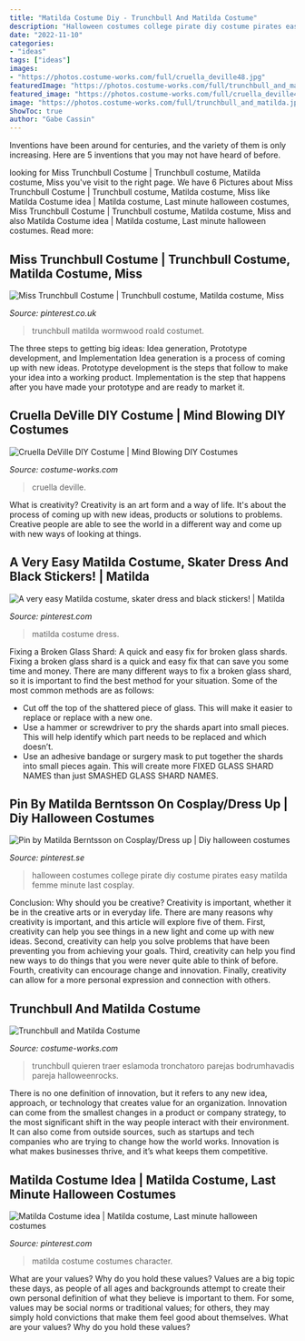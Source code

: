 ```yaml
---
title: "Matilda Costume Diy - Trunchbull And Matilda Costume"
description: "Halloween costumes college pirate diy costume pirates easy matilda femme minute last cosplay"
date: "2022-11-10"
categories:
- "ideas"
tags: ["ideas"]
images:
- "https://photos.costume-works.com/full/cruella_deville48.jpg"
featuredImage: "https://photos.costume-works.com/full/trunchbull_and_matilda.jpg"
featured_image: "https://photos.costume-works.com/full/cruella_deville48.jpg"
image: "https://photos.costume-works.com/full/trunchbull_and_matilda.jpg"
ShowToc: true
author: "Gabe Cassin"
---
```



Inventions have been around for centuries, and the variety of them is only increasing. Here are 5 inventions that you may not have heard of before.

	

		
looking for Miss Trunchbull Costume | Trunchbull costume, Matilda costume, Miss you've visit to the right page. We have 6 Pictures about Miss Trunchbull Costume | Trunchbull costume, Matilda costume, Miss like Matilda Costume idea | Matilda costume, Last minute halloween costumes, Miss Trunchbull Costume | Trunchbull costume, Matilda costume, Miss and also Matilda Costume idea | Matilda costume, Last minute halloween costumes. Read more:
		
    
## Miss Trunchbull Costume | Trunchbull Costume, Matilda Costume, Miss

<img loading=lazy src="https://i.pinimg.com/originals/8b/d7/52/8bd7529c462e449b55c3e4571e011f5b.jpg" onerror="this.onerror=null;this.src='https://tse2.mm.bing.net/th?id=OIP.Bq454Ugm-j7u0NldoWwRUwHaJy&amp;pid=15.1';" alt="Miss Trunchbull Costume | Trunchbull costume, Matilda costume, Miss">

_Source: pinterest.co.uk_

>trunchbull matilda wormwood roald costumet. 

	

The three steps to getting big ideas: Idea generation, Prototype development, and Implementation
Idea generation is a process of coming up with new ideas. Prototype development is the steps that follow to make your idea into a working product. Implementation is the step that happens after you have made your prototype and are ready to market it.

    
## Cruella DeVille DIY Costume | Mind Blowing DIY Costumes

<img loading=lazy src="https://photos.costume-works.com/full/cruella_deville48.jpg" onerror="this.onerror=null;this.src='https://tse4.mm.bing.net/th?id=OIP.jJjKIIUBlSj3TcicCS5oDAHaLT&amp;pid=15.1';" alt="Cruella DeVille DIY Costume | Mind Blowing DIY Costumes">

_Source: costume-works.com_

>cruella deville. 

	

What is creativity?
Creativity is an art form and a way of life. It's about the process of coming up with new ideas, products or solutions to problems. Creative people are able to see the world in a different way and come up with new ways of looking at things.

    
## A Very Easy Matilda Costume, Skater Dress And Black Stickers! | Matilda

<img loading=lazy src="https://i.pinimg.com/736x/14/2a/cd/142acdd041c95520c03d8c47ddff82af--matilda-costume-skater-dresses.jpg" onerror="this.onerror=null;this.src='https://tse3.mm.bing.net/th?id=OIP.iadcqeTYIiUToF9u0LNxbQHaJ4&amp;pid=15.1';" alt="A very easy Matilda costume, skater dress and black stickers! | Matilda">

_Source: pinterest.com_

>matilda costume dress. 

	

Fixing a Broken Glass Shard: A quick and easy fix for broken glass shards.
Fixing a broken glass shard is a quick and easy fix that can save you some time and money. There are many different ways to fix a broken glass shard, so it is important to find the best method for your situation. Some of the most common methods are as follows:
- Cut off the top of the shattered piece of glass. This will make it easier to replace or replace with a new one.
- Use a hammer or screwdriver to pry the shards apart into small pieces. This will help identify which part needs to be replaced and which doesn’t.
- Use an adhesive bandage or surgery mask to put together the shards into small pieces again. This will create more FIXED GLASS SHARD NAMES than just SMASHED GLASS SHARD NAMES.

    
## Pin By Matilda Berntsson On Cosplay/Dress Up | Diy Halloween Costumes

<img loading=lazy src="https://i.pinimg.com/736x/7f/c5/66/7fc566c56b699a79185622c9e360d903.jpg" onerror="this.onerror=null;this.src='https://tse1.mm.bing.net/th?id=OIP.j_hPmtpmMeMMgPsHVLmwLQHaJD&amp;pid=15.1';" alt="Pin by Matilda Berntsson on Cosplay/Dress up | Diy halloween costumes">

_Source: pinterest.se_

>halloween costumes college pirate diy costume pirates easy matilda femme minute last cosplay. 

	

Conclusion: Why should you be creative?
Creativity is important, whether it be in the creative arts or in everyday life. There are many reasons why creativity is important, and this article will explore five of them. First, creativity can help you see things in a new light and come up with new ideas. Second, creativity can help you solve problems that have been preventing you from achieving your goals. Third, creativity can help you find new ways to do things that you were never quite able to think of before. Fourth, creativity can encourage change and innovation. Finally, creativity can allow for a more personal expression and connection with others.

    
## Trunchbull And Matilda Costume

<img loading=lazy src="https://photos.costume-works.com/full/trunchbull_and_matilda.jpg" onerror="this.onerror=null;this.src='https://tse4.mm.bing.net/th?id=OIP.70VQoLTdz3s2M3l_6yyhmwHaI9&amp;pid=15.1';" alt="Trunchbull and Matilda Costume">

_Source: costume-works.com_

>trunchbull quieren traer eslamoda tronchatoro parejas bodrumhavadis pareja halloweenrocks. 

	

There is no one definition of innovation, but it refers to any new idea, approach, or technology that creates value for an organization. Innovation can come from the smallest changes in a product or company strategy, to the most significant shift in the way people interact with their environment. It can also come from outside sources, such as startups and tech companies who are trying to change how the world works. Innovation is what makes businesses thrive, and it’s what keeps them competitive.

    
## Matilda Costume Idea | Matilda Costume, Last Minute Halloween Costumes

<img loading=lazy src="https://i.pinimg.com/736x/1c/52/5b/1c525bddafcaccc0df27d73b3300bf2c.jpg" onerror="this.onerror=null;this.src='https://tse2.mm.bing.net/th?id=OIP.AaI9KL8_uRZam0k8PRsf6QHaNL&amp;pid=15.1';" alt="Matilda Costume idea | Matilda costume, Last minute halloween costumes">

_Source: pinterest.com_

>matilda costume costumes character. 

	

What are your values? Why do you hold these values?
Values are a big topic these days, as people of all ages and backgrounds attempt to create their own personal definition of what they believe is important to them. For some, values may be social norms or traditional values; for others, they may simply hold convictions that make them feel good about themselves. What are your values? Why do you hold these values?


